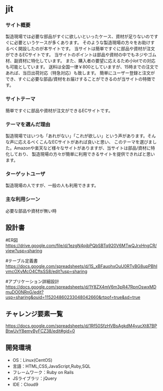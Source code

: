 # jit

### サイト概要
製造現場では必要な部品がすぐに欲しいといったケース、資材が足りないのですぐに必要というケースが多くあります。
そのような製造現場の方々をお助けするべく開設したのが本サイトです。
当サイトは簡単ですぐに部品や資材が注文ができるECサイトです。
当サイトのポイントは部品や資材の中でもネジやゴム材、副資材に特化しています。
また、購入者の要望に応えるため小lotでの対応も可能としています。
送料は全国一律￥800としていますが、15時までの注文であれば、当日出荷対応（特急対応）も致します。
簡単にユーザー登録と注文ができ、すぐに必要な部品/資材をお届けすることができるのが当サイトの特徴です。

### サイトテーマ
簡単ですぐに部品や資材が注文ができるECサイトです。

### テーマを選んだ理由
製造現場ではいつも「あれがない」「これが欲しい」という声があります。そんな声に応えるべくこんなECサイトがあれば良いと思い、
このテーマを選びました。Amazonや楽天など様々なサイトがありますが、当サイトは部品/資材に特化しており、
製造現場の方々が簡単に利用できるサイトを提供できればと思います。

### ターゲットユーザ
製造現場の人ですが、一般の人も利用できます。

### 主な利用シーン
必要な部品や資材が無い時

## 設計書
#ER図
https://drive.google.com/file/d/1ezgN4pjbPQbSBTq920V6MTwQJrxHngCR/view?usp=sharing

#テーブル定義書
https://docs.google.com/spreadsheets/d/1S_xBFauohxOuU0RTyBG8upPBhIvmcOXyMcO4CftsSS8/edit?usp=sharing

#アプリケーション詳細設計
https://docs.google.com/spreadsheets/d/1Y8ZX4mV6m3pR47RpnOswxMDmuDO0NRnG/edit?usp=sharing&ouid=115204860233048042660&rtpof=true&sd=true

## チャレンジ要素一覧
https://docs.google.com/spreadsheets/d/1Rf50SfzHVBsAgkdM4yucXt87BPBtwUvY8emyByFCZ38/edit#gid=0

## 開発環境
- OS：Linux(CentOS)
- 言語：HTML,CSS,JavaScript,Ruby,SQL
- フレームワーク：Ruby on Rails
- JSライブラリ：jQuery
- IDE：Cloud9